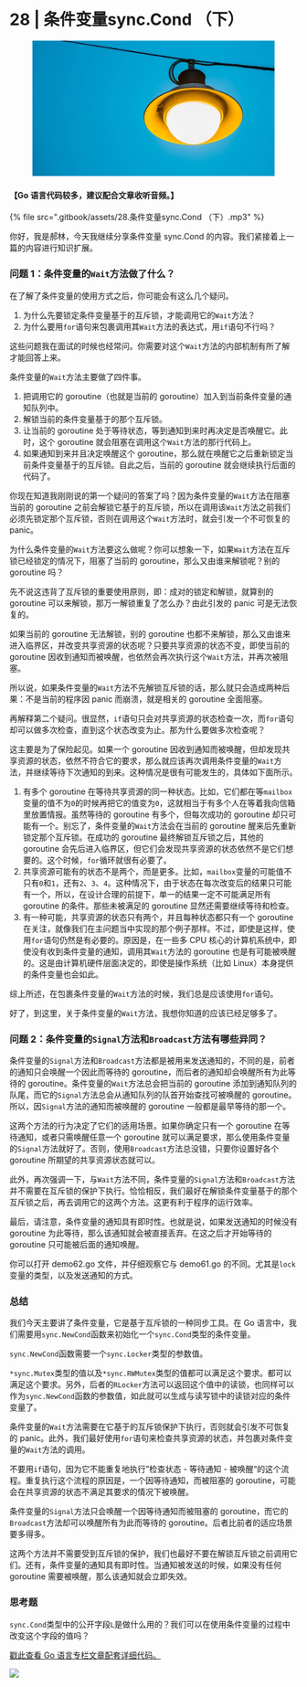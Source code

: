 # 28 | 条件变量sync.Cond （下）

<figure><img src=".gitbook/assets/image (49).png" alt=""><figcaption></figcaption></figure>

#### 【Go 语言代码较多，建议配合文章收听音频。】

{% file src=".gitbook/assets/28.条件变量sync.Cond （下）.mp3" %}

你好，我是郝林，今天我继续分享条件变量 sync.Cond 的内容。我们紧接着上一篇的内容进行知识扩展。

### 问题 1：条件变量的`Wait`方法做了什么？

在了解了条件变量的使用方式之后，你可能会有这么几个疑问。

1. 为什么先要锁定条件变量基于的互斥锁，才能调用它的`Wait`方法？
2. 为什么要用`for`语句来包裹调用其`Wait`方法的表达式，用`if`语句不行吗？

这些问题我在面试的时候也经常问。你需要对这个`Wait`方法的内部机制有所了解才能回答上来。

条件变量的`Wait`方法主要做了四件事。

1. 把调用它的 goroutine（也就是当前的 goroutine）加入到当前条件变量的通知队列中。
2. 解锁当前的条件变量基于的那个互斥锁。
3. 让当前的 goroutine 处于等待状态，等到通知到来时再决定是否唤醒它。此时，这个 goroutine 就会阻塞在调用这个`Wait`方法的那行代码上。
4. 如果通知到来并且决定唤醒这个 goroutine，那么就在唤醒它之后重新锁定当前条件变量基于的互斥锁。自此之后，当前的 goroutine 就会继续执行后面的代码了。

你现在知道我刚刚说的第一个疑问的答案了吗？因为条件变量的`Wait`方法在阻塞当前的 goroutine 之前会解锁它基于的互斥锁，所以在调用该`Wait`方法之前我们必须先锁定那个互斥锁，否则在调用这个`Wait`方法时，就会引发一个不可恢复的 panic。

为什么条件变量的`Wait`方法要这么做呢？你可以想象一下，如果`Wait`方法在互斥锁已经锁定的情况下，阻塞了当前的 goroutine，那么又由谁来解锁呢？别的 goroutine 吗？

先不说这违背了互斥锁的重要使用原则，即：成对的锁定和解锁，就算别的 goroutine 可以来解锁，那万一解锁重复了怎么办？由此引发的 panic 可是无法恢复的。

如果当前的 goroutine 无法解锁，别的 goroutine 也都不来解锁，那么又由谁来进入临界区，并改变共享资源的状态呢？只要共享资源的状态不变，即使当前的 goroutine 因收到通知而被唤醒，也依然会再次执行这个`Wait`方法，并再次被阻塞。

所以说，如果条件变量的`Wait`方法不先解锁互斥锁的话，那么就只会造成两种后果：不是当前的程序因 panic 而崩溃，就是相关的 goroutine 全面阻塞。

再解释第二个疑问。很显然，`if`语句只会对共享资源的状态检查一次，而`for`语句却可以做多次检查，直到这个状态改变为止。那为什么要做多次检查呢？

这主要是为了保险起见。如果一个 goroutine 因收到通知而被唤醒，但却发现共享资源的状态，依然不符合它的要求，那么就应该再次调用条件变量的`Wait`方法，并继续等待下次通知的到来。这种情况是很有可能发生的，具体如下面所示。

1. 有多个 goroutine 在等待共享资源的同一种状态。比如，它们都在等`mailbox`变量的值不为`0`的时候再把它的值变为`0`，这就相当于有多个人在等着我向信箱里放置情报。虽然等待的 goroutine 有多个，但每次成功的 goroutine 却只可能有一个。别忘了，条件变量的`Wait`方法会在当前的 goroutine 醒来后先重新锁定那个互斥锁。在成功的 goroutine 最终解锁互斥锁之后，其他的 goroutine 会先后进入临界区，但它们会发现共享资源的状态依然不是它们想要的。这个时候，`for`循环就很有必要了。
2. 共享资源可能有的状态不是两个，而是更多。比如，`mailbox`变量的可能值不只有`0`和`1`，还有`2`、`3`、`4`。这种情况下，由于状态在每次改变后的结果只可能有一个，所以，在设计合理的前提下，单一的结果一定不可能满足所有 goroutine 的条件。那些未被满足的 goroutine 显然还需要继续等待和检查。
3. 有一种可能，共享资源的状态只有两个，并且每种状态都只有一个 goroutine 在关注，就像我们在主问题当中实现的那个例子那样。不过，即使是这样，使用`for`语句仍然是有必要的。原因是，在一些多 CPU 核心的计算机系统中，即使没有收到条件变量的通知，调用其`Wait`方法的 goroutine 也是有可能被唤醒的。这是由计算机硬件层面决定的，即使是操作系统（比如 Linux）本身提供的条件变量也会如此。

综上所述，在包裹条件变量的`Wait`方法的时候，我们总是应该使用`for`语句。

好了，到这里，关于条件变量的`Wait`方法，我想你知道的应该已经足够多了。

### 问题 2：条件变量的`Signal`方法和`Broadcast`方法有哪些异同？

条件变量的`Signal`方法和`Broadcast`方法都是被用来发送通知的，不同的是，前者的通知只会唤醒一个因此而等待的 goroutine，而后者的通知却会唤醒所有为此等待的 goroutine。条件变量的`Wait`方法总会把当前的 goroutine 添加到通知队列的队尾，而它的`Signal`方法总会从通知队列的队首开始查找可被唤醒的 goroutine。所以，因`Signal`方法的通知而被唤醒的 goroutine 一般都是最早等待的那一个。

这两个方法的行为决定了它们的适用场景。如果你确定只有一个 goroutine 在等待通知，或者只需唤醒任意一个 goroutine 就可以满足要求，那么使用条件变量的`Signal`方法就好了。否则，使用`Broadcast`方法总没错，只要你设置好各个 goroutine 所期望的共享资源状态就可以。

此外，再次强调一下，与`Wait`方法不同，条件变量的`Signal`方法和`Broadcast`方法并不需要在互斥锁的保护下执行。恰恰相反，我们最好在解锁条件变量基于的那个互斥锁之后，再去调用它的这两个方法。这更有利于程序的运行效率。

最后，请注意，条件变量的通知具有即时性。也就是说，如果发送通知的时候没有 goroutine 为此等待，那么该通知就会被直接丢弃。在这之后才开始等待的 goroutine 只可能被后面的通知唤醒。

你可以打开 demo62.go 文件，并仔细观察它与 demo61.go 的不同。尤其是`lock`变量的类型，以及发送通知的方式。

### 总结

我们今天主要讲了条件变量，它是基于互斥锁的一种同步工具。在 Go 语言中，我们需要用`sync.NewCond`函数来初始化一个`sync.Cond`类型的条件变量。

`sync.NewCond`函数需要一个`sync.Locker`类型的参数值。

`*sync.Mutex`类型的值以及`*sync.RWMutex`类型的值都可以满足这个要求。都可以满足这个要求。另外，后者的`RLocker`方法可以返回这个值中的读锁，也同样可以作为`sync.NewCond`函数的参数值，如此就可以生成与读写锁中的读锁对应的条件变量了。

条件变量的`Wait`方法需要在它基于的互斥锁保护下执行，否则就会引发不可恢复的 panic。此外，我们最好使用`for`语句来检查共享资源的状态，并包裹对条件变量的`Wait`方法的调用。

不要用`if`语句，因为它不能重复地执行”检查状态 - 等待通知 - 被唤醒“的这个流程。重复执行这个流程的原因是，一个因等待通知，而被阻塞的 goroutine，可能会在共享资源的状态不满足其要求的情况下被唤醒。

条件变量的`Signal`方法只会唤醒一个因等待通知而被阻塞的 goroutine，而它的`Broadcast`方法却可以唤醒所有为此而等待的 goroutine。后者比前者的适应场景要多得多。

这两个方法并不需要受到互斥锁的保护，我们也最好不要在解锁互斥锁之前调用它们。还有，条件变量的通知具有即时性。当通知被发送的时候，如果没有任何 goroutine 需要被唤醒，那么该通知就会立即失效。

### 思考题

`sync.Cond`类型中的公开字段`L`是做什么用的？我们可以在使用条件变量的过程中改变这个字段的值吗？

[戳此查看 Go 语言专栏文章配套详细代码。](https://github.com/hyper0x/Golang\_Puzzlers)

![](https://static001.geekbang.org/resource/image/35/48/358e4e8578a706598e18a7dfed3ed648.jpg)
